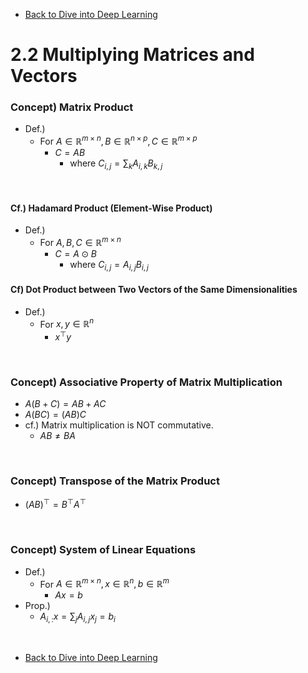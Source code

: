 * [Back to Dive into Deep Learning](../../main.md)

# 2.2 Multiplying Matrices and Vectors

### Concept) Matrix Product
- Def.)
  - For $`A\in \mathbb{R}^{m\times n}, B\in \mathbb{R}^{n \times p}, C\in \mathbb{R}^{m \times p}`$
    - $`C = AB`$
      - where $\displaystyle C_{i,j} = \sum_k A_{i,k} B_{k,j}$

<br>

#### Cf.) Hadamard Product (Element-Wise Product)
- Def.)
  - For $`A,B,C\in \mathbb{R}^{m\times n}`$
    - $`C = A \odot B`$
      - where $\displaystyle C_{i,j} = A_{i,j} B_{i,j}$

#### Cf) Dot Product between Two Vectors of the Same Dimensionalities
- Def.)
  - For $x,y \in \mathbb{R}^n$
    - $`x^\top y`$

<br>

### Concept) Associative Property of Matrix Multiplication
- $`A(B+C) = AB+AC`$
- $`A(BC) = (AB)C`$
- cf.) Matrix multiplication is NOT commutative.
  - $`AB \ne BA`$

<br>

### Concept) Transpose of the Matrix Product
- $`(AB)^\top = B^\top A^\top`$


<br>

### Concept) System of Linear Equations
- Def.)
  - For $`A\in \mathbb{R}^{m\times n}, x \in \mathbb{R}^n, b\in \mathbb{R}^m`$
    - $`Ax = b`$
- Prop.)
  - $`\displaystyle A_{i,:} x = \sum_j A_{i,j}x_j = b_i`$


<br>

* [Back to Dive into Deep Learning](../../main.md)